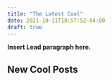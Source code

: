 ```yaml
---
title: "The Latest Cool"
date: 2021-10-11T18:57:52-04:00
draft: true
---
```


**Insert Lead paragraph here.**

## New Cool Posts



